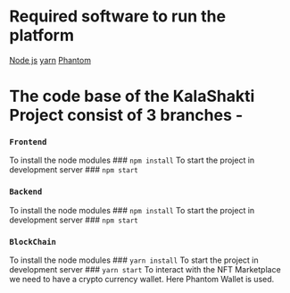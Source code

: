 # Required software to run the platform
[Node js](https://nodejs.org/en/)
[yarn](https://yarnpkg.com/)
[Phantom](https://chrome.google.com/webstore/detail/phantom/bfnaelmomeimhlpmgjnjophhpkkoljpa?utm_term=chrome%20web%20store&utm_campaign&utm_source=adwords&utm_medium=ppc&hsa_acc=2427782021&hsa_cam=17624934708&hsa_grp=142148219190&hsa_ad=607700050316&hsa_src=g&hsa_tgt=kwd-308053041493&hsa_kw=chrome%20web%20store&hsa_mt=b&hsa_net=adwords&hsa_ver=3&gclid=EAIaIQobChMIgLDbx5nk-QIVxplmAh1qzAHeEAAYASAAEgLnZfD_BwE)


# The code base of the KalaShakti Project consist of 3 branches -

### `Frontend`

To install the node modules ### `npm install`
To start the project in development server ### `npm start`

### `Backend`

To install the node modules ### `npm install`
To start the project in development server ### `npm start`

### `BlockChain`

To install the node modules ### `yarn install`
To start the project in development server ### `yarn start`
To interact with the NFT Marketplace we need to have a crypto currency wallet. Here Phantom Wallet is used.
